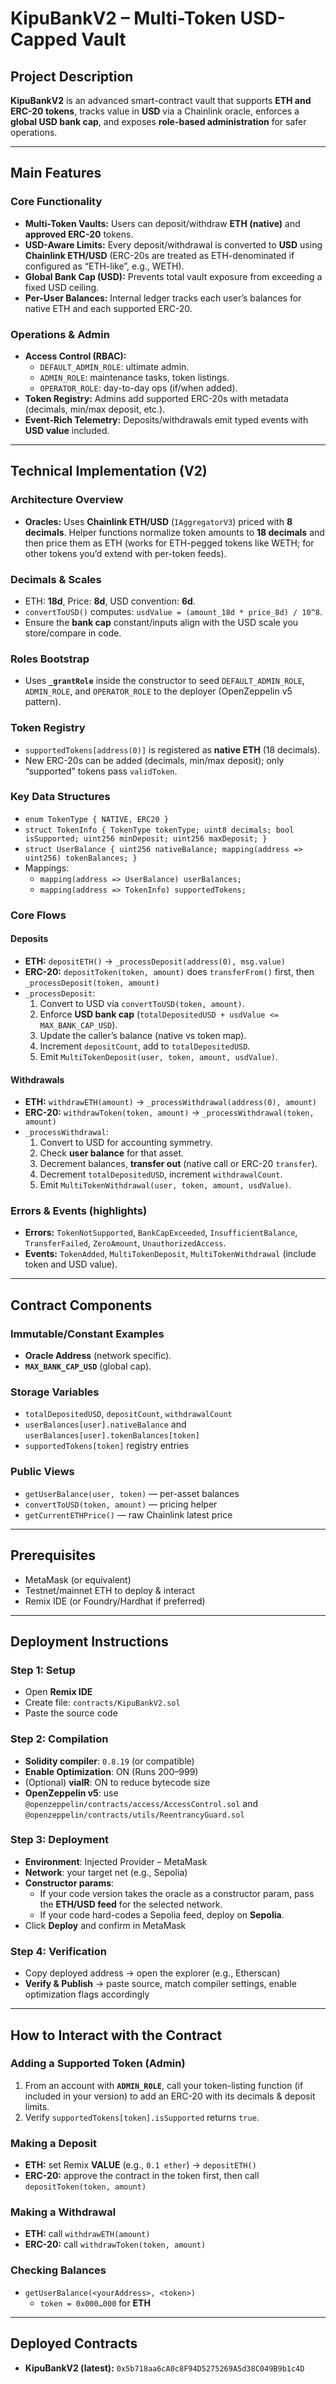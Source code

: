 # KipuBankV2 – Multi-Token USD-Capped Vault

## Project Description
**KipuBankV2** is an advanced smart-contract vault that supports **ETH and ERC-20 tokens**, tracks value in **USD** via a Chainlink oracle, enforces a **global USD bank cap**, and exposes **role-based administration** for safer operations.

---

## Main Features

### Core Functionality
- **Multi-Token Vaults:** Users can deposit/withdraw **ETH (native)** and **approved ERC-20** tokens.
- **USD-Aware Limits:** Every deposit/withdrawal is converted to **USD** using **Chainlink ETH/USD** (ERC-20s are treated as ETH-denominated if configured as “ETH-like”, e.g., WETH).
- **Global Bank Cap (USD):** Prevents total vault exposure from exceeding a fixed USD ceiling.
- **Per-User Balances:** Internal ledger tracks each user’s balances for native ETH and each supported ERC-20.

### Operations & Admin
- **Access Control (RBAC):**
  - `DEFAULT_ADMIN_ROLE`: ultimate admin.
  - `ADMIN_ROLE`: maintenance tasks, token listings.
  - `OPERATOR_ROLE`: day-to-day ops (if/when added).
- **Token Registry:** Admins add supported ERC-20s with metadata (decimals, min/max deposit, etc.).
- **Event-Rich Telemetry:** Deposits/withdrawals emit typed events with **USD value** included.

---

## Technical Implementation (V2)

### Architecture Overview
- **Oracles:** Uses **Chainlink ETH/USD** (`IAggregatorV3`) priced with **8 decimals**. Helper functions normalize token amounts to **18 decimals** and then price them as ETH (works for ETH-pegged tokens like WETH; for other tokens you’d extend with per-token feeds).

### Decimals & Scales
- ETH: **18d**, Price: **8d**, USD convention: **6d**.
- `convertToUSD()` computes: `usdValue = (amount_18d * price_8d) / 10^8`.
- Ensure the **bank cap** constant/inputs align with the USD scale you store/compare in code.

### Roles Bootstrap
- Uses **`_grantRole`** inside the constructor to seed `DEFAULT_ADMIN_ROLE`, `ADMIN_ROLE`, and `OPERATOR_ROLE` to the deployer (OpenZeppelin v5 pattern).

### Token Registry
- `supportedTokens[address(0)]` is registered as **native ETH** (18 decimals).
- New ERC-20s can be added (decimals, min/max deposit); only “supported” tokens pass `validToken`.

### Key Data Structures
- `enum TokenType { NATIVE, ERC20 }`
- `struct TokenInfo { TokenType tokenType; uint8 decimals; bool isSupported; uint256 minDeposit; uint256 maxDeposit; }`
- `struct UserBalance { uint256 nativeBalance; mapping(address => uint256) tokenBalances; }`
- Mappings:
  - `mapping(address => UserBalance) userBalances;`
  - `mapping(address => TokenInfo) supportedTokens;`

### Core Flows

#### Deposits
- **ETH:** `depositETH()` → `_processDeposit(address(0), msg.value)`
- **ERC-20:** `depositToken(token, amount)` does `transferFrom()` first, then `_processDeposit(token, amount)`
- `_processDeposit`:
  1. Convert to USD via `convertToUSD(token, amount)`.
  2. Enforce **USD bank cap** (`totalDepositedUSD + usdValue <= MAX_BANK_CAP_USD`).
  3. Update the caller’s balance (native vs token map).
  4. Increment `depositCount`, add to `totalDepositedUSD`.
  5. Emit `MultiTokenDeposit(user, token, amount, usdValue)`.

#### Withdrawals
- **ETH:** `withdrawETH(amount)` → `_processWithdrawal(address(0), amount)`
- **ERC-20:** `withdrawToken(token, amount)` → `_processWithdrawal(token, amount)`
- `_processWithdrawal`:
  1. Convert to USD for accounting symmetry.
  2. Check **user balance** for that asset.
  3. Decrement balances, **transfer out** (native call or ERC-20 `transfer`).
  4. Decrement `totalDepositedUSD`, increment `withdrawalCount`.
  5. Emit `MultiTokenWithdrawal(user, token, amount, usdValue)`.

### Errors & Events (highlights)
- **Errors:** `TokenNotSupported`, `BankCapExceeded`, `InsufficientBalance`, `TransferFailed`, `ZeroAmount`, `UnauthorizedAccess`.
- **Events:** `TokenAdded`, `MultiTokenDeposit`, `MultiTokenWithdrawal` (include token and USD value).

---

## Contract Components

### Immutable/Constant Examples
- **Oracle Address** (network specific).
- **`MAX_BANK_CAP_USD`** (global cap).

### Storage Variables
- `totalDepositedUSD`, `depositCount`, `withdrawalCount`
- `userBalances[user].nativeBalance` and `userBalances[user].tokenBalances[token]`
- `supportedTokens[token]` registry entries

### Public Views
- `getUserBalance(user, token)` — per-asset balances
- `convertToUSD(token, amount)` — pricing helper
- `getCurrentETHPrice()` — raw Chainlink latest price

---

## Prerequisites
- MetaMask (or equivalent)
- Testnet/mainnet ETH to deploy & interact
- Remix IDE (or Foundry/Hardhat if preferred)

---

## Deployment Instructions

### Step 1: Setup
- Open **Remix IDE**
- Create file: `contracts/KipuBankV2.sol`
- Paste the source code

### Step 2: Compilation
- **Solidity compiler**: `0.8.19` (or compatible)
- **Enable Optimization**: ON (Runs 200–999)
- (Optional) **viaIR**: ON to reduce bytecode size
- **OpenZeppelin v5**: use `@openzeppelin/contracts/access/AccessControl.sol` and `@openzeppelin/contracts/utils/ReentrancyGuard.sol`

### Step 3: Deployment
- **Environment**: Injected Provider – MetaMask
- **Network**: your target net (e.g., Sepolia)
- **Constructor params**:
  - If your code version takes the oracle as a constructor param, pass the **ETH/USD feed** for the selected network.
  - If your code hard-codes a Sepolia feed, deploy on **Sepolia**.
- Click **Deploy** and confirm in MetaMask

### Step 4: Verification
- Copy deployed address → open the explorer (e.g., Etherscan)
- **Verify & Publish** → paste source, match compiler settings, enable optimization flags accordingly

---

## How to Interact with the Contract

### Adding a Supported Token (Admin)
1. From an account with **`ADMIN_ROLE`**, call your token-listing function (if included in your version) to add an ERC-20 with its decimals & deposit limits.
2. Verify `supportedTokens[token].isSupported` returns `true`.

### Making a Deposit
- **ETH:** set Remix **VALUE** (e.g., `0.1 ether`) → `depositETH()`
- **ERC-20:** approve the contract in the token first, then call `depositToken(token, amount)`

### Making a Withdrawal
- **ETH:** call `withdrawETH(amount)`
- **ERC-20:** call `withdrawToken(token, amount)`

### Checking Balances
- `getUserBalance(<yourAddress>, <token>)`
  - `token = 0x000…000` for **ETH**

---

## Deployed Contracts
- **KipuBankV2 (latest):** `0x5b718aa6cA0c8F94D5275269A5d38C049B9b1c4D`
